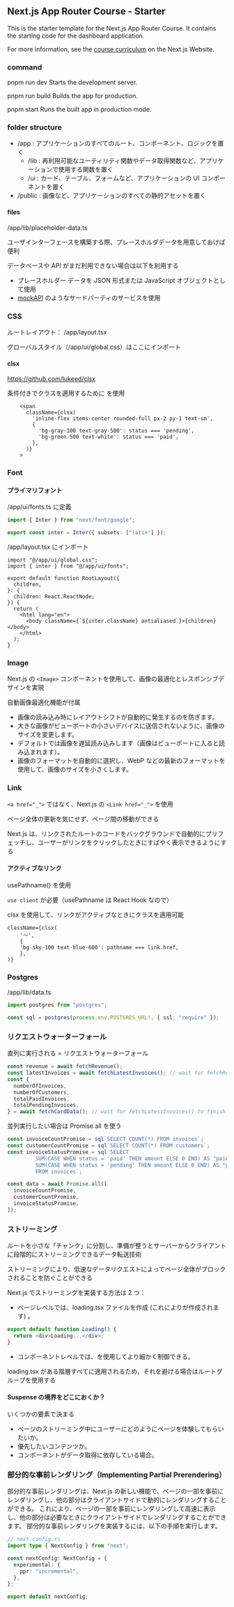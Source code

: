 ## Next.js App Router Course - Starter

This is the starter template for the Next.js App Router Course. It contains the starting code for the dashboard application.

For more information, see the [course curriculum](https://nextjs.org/learn) on the Next.js Website.

### command

pnpm run dev
Starts the development server.

pnpm run build
Builds the app for production.

pnpm start
Runs the built app in production mode.

### folder structure

- /app : アプリケーションのすべてのルート、コンポーネント、ロジックを置く
  - /lib : 再利用可能なユーティリティ関数やデータ取得関数など、アプリケーションで使用する関数を置く
  - /ui : カード、テーブル、フォームなど、アプリケーションの UI コンポーネントを置く
- /public : 画像など、アプリケーションのすべての静的アセットを置く

#### files

/app/lib/placeholder-data.ts

ユーザインターフェースを構築する際、プレースホルダデータを用意しておけば便利

データベースや API がまだ利用できない場合は以下を利用する

- プレースホルダー データを JSON 形式または JavaScript オブジェクトとして使用
- [mockAPI](https://mockapi.io/) のようなサードパーティのサービスを使用

### CSS

ルートレイアウト： /app/layout.tsx

グローバルスタイル（/app/ui/global.css）はここにインポート

#### clsx

https://github.com/lukeed/clsx

条件付きでクラスを適用するために を使用

```tsx
    <span
      className={clsx(
        'inline-flex items-center rounded-full px-2 py-1 text-sm',
        {
          'bg-gray-100 text-gray-500': status === 'pending',
          'bg-green-500 text-white': status === 'paid',
        },
      )}
    >
```

### Font

#### プライマリフォント

/app/ui/fonts.ts に定義

```ts
import { Inter } from "next/font/google";

export const inter = Inter({ subsets: ["latin"] });
```

/app/layout.tsx にインポート

```tsx
import "@/app/ui/global.css";
import { inter } from "@/app/ui/fonts";

export default function RootLayout({
  children,
}: {
  children: React.ReactNode;
}) {
  return (
    <html lang="en">
      <body className={`${inter.className} antialiased`}>{children}</body>
    </html>
  );
}
```

### Image

Next.js の `<Image>` コンポーネントを使用して、画像の最適化とレスポンシブデザインを実現

自動画像最適化機能が付属

- 画像の読み込み時にレイアウトシフトが自動的に発生するのを防ぎます。
- 大きな画像がビューポートの小さいデバイスに送信されないように、画像のサイズを変更します。
- デフォルトでは画像を遅延読み込みします（画像はビューポートに入ると読み込まれます）。
- 画像のフォーマットを自動的に選択し、WebP などの最新のフォーマットを使用して、画像のサイズを小さくします。

### Link

`<a href="_">` ではなく、Next.js の `<Link href="_">` を使用

ページ全体の更新を気にせず、ページ間の移動ができる

Next.js は、リンクされたルートのコードをバックグラウンドで自動的にプリフェッチし、ユーザーがリンクをクリックしたときにすばやく表示できるようにする

#### アクティブなリンク

usePathname() を使用

`use client` が必要（usePathname は React Hook なので）

clsx を使用して、リンクがアクティブなときにクラスを適用可能

```tsx
className={clsx(
    '～',
    {
    'bg-sky-100 text-blue-600': pathname === link.href,
    },
)}
```

### Postgres

/app/lib/data.ts

```ts
import postgres from "postgres";

const sql = postgres(process.env.POSTGRES_URL!, { ssl: "require" });
```

### リクエストウォーターフォール

直列に実行される = リクエストウォーターフォール

```ts
const revenue = await fetchRevenue();
const latestInvoices = await fetchLatestInvoices(); // wait for fetchRevenue() to finish
const {
  numberOfInvoices,
  numberOfCustomers,
  totalPaidInvoices,
  totalPendingInvoices,
} = await fetchCardData(); // wait for fetchLatestInvoices() to finish
```

並列実行したい場合は Promise.all を使う

```ts
const invoiceCountPromise = sql`SELECT COUNT(*) FROM invoices`;
const customerCountPromise = sql`SELECT COUNT(*) FROM customers`;
const invoiceStatusPromise = sql`SELECT
         SUM(CASE WHEN status = 'paid' THEN amount ELSE 0 END) AS "paid",
         SUM(CASE WHEN status = 'pending' THEN amount ELSE 0 END) AS "pending"
         FROM invoices`;

const data = await Promise.all([
  invoiceCountPromise,
  customerCountPromise,
  invoiceStatusPromise,
]);
```

### ストリーミング

ルートを小さな「チャンク」に分割し、準備が整うとサーバーからクライアントに段階的にストリーミングできるデータ転送技術

ストリーミングにより、低速なデータリクエストによってページ全体がブロックされることを防ぐことができる

Next.js でストリーミングを実装する方法は 2 つ：

- ページレベルでは、loading.tsx ファイルを作成 (これにより<Suspense>が作成されます) 。

```ts
export default function Loading() {
  return <div>Loading...</div>;
}
```

- コンポーネントレベルでは、<Suspense>を使用してより細かく制御できる。

loading.tsx がある階層すべてに適用されるため、それを避ける場合はルートグループを使用する

#### Suspense の境界をどこにおくか？

いくつかの要素で決まる

- ページのストリーミング中にユーザーにどのようにページを体験してもらいたいか。
- 優先したいコンテンツか。
- コンポーネントがデータ取得に依存している場合。

### 部分的な事前レンダリング（Implementing Partial Prerendering）

部分的な事前レンダリングは、Next.js の新しい機能で、ページの一部を事前にレンダリングし、他の部分はクライアントサイドで動的にレンダリングすることができる。
これにより、ページの一部を事前にレンダリングして高速に表示し、他の部分は必要なときにクライアントサイドでレンダリングすることができます。
部分的な事前レンダリングを実装するには、以下の手順を実行します。

```ts
// next.config.ts
import type { NextConfig } from "next";

const nextConfig: NextConfig = {
  experimental: {
    ppr: "incremental",
  },
};

export default nextConfig;
```
